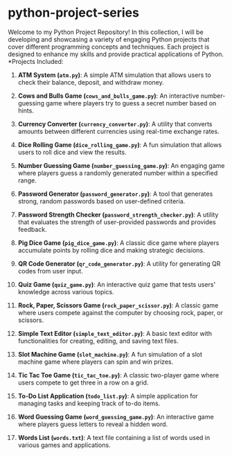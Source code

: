 # python-project-series

Welcome to my Python Project Repository! In this collection, I will be developing and showcasing a variety of engaging Python projects that cover different programming concepts and techniques. Each project is designed to enhance my skills and provide practical applications of Python.
*Projects Included: 

1. **ATM System (`atm.py`)**: A simple ATM simulation that allows users to check their balance, deposit, and withdraw money.

2. **Cows and Bulls Game (`cows_and_bulls_game.py`)**: An interactive number-guessing game where players try to guess a secret number based on hints.

3. **Currency Converter (`currency_converter.py`)**: A utility that converts amounts between different currencies using real-time exchange rates.

4. **Dice Rolling Game (`dice_rolling_game.py`)**: A fun simulation that allows users to roll dice and view the results.

5. **Number Guessing Game (`number_guessing_game.py`)**: An engaging game where players guess a randomly generated number within a specified range.

6. **Password Generator (`password_generator.py`)**: A tool that generates strong, random passwords based on user-defined criteria.

7. **Password Strength Checker (`password_strength_checker.py`)**: A utility that evaluates the strength of user-provided passwords and provides feedback.

8. **Pig Dice Game (`pig_dice_game.py`)**: A classic dice game where players accumulate points by rolling dice and making strategic decisions.

9. **QR Code Generator (`qr_code_generator.py`)**: A utility for generating QR codes from user input.

10. **Quiz Game (`quiz_game.py`)**: An interactive quiz game that tests users' knowledge across various topics.

11. **Rock, Paper, Scissors Game (`rock_paper_scissor.py`)**: A classic game where users compete against the computer by choosing rock, paper, or scissors.

12. **Simple Text Editor (`simple_text_editor.py`)**: A basic text editor with functionalities for creating, editing, and saving text files.

13. **Slot Machine Game (`slot_machine.py`)**: A fun simulation of a slot machine game where players can spin and win prizes.

14. **Tic Tac Toe Game (`tic_tac_toe.py`)**: A classic two-player game where users compete to get three in a row on a grid.

15. **To-Do List Application (`todo_list.py`)**: A simple application for managing tasks and keeping track of to-do items.

16. **Word Guessing Game (`word_guessing_game.py`)**: An interactive game where players guess letters to reveal a hidden word.

17. **Words List (`words.txt`)**: A text file containing a list of words used in various games and applications.

